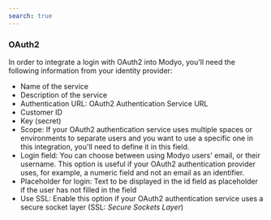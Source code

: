 ```yaml
---
search: true
---
```


### OAuth2

In order to integrate a login with OAuth2 into Modyo, you'll need the following information from your identity provider:

- Name of the service
- Description of the service
- Authentication URL: OAuth2 Authentication Service URL
- Customer ID
- Key (secret)
- Scope: If your OAuth2 authentication service uses multiple spaces or environments to separate users and you want to use a specific one in this integration, you'll need to define it in this field.
- Login field: You can choose between using Modyo users' email, or their username. This option is useful if your OAuth2 authentication provider uses, for example, a numeric field and not an email as an identifier.
- Placeholder for login: Text to be displayed in the id field as placeholder if the user has not filled in the field
- Use SSL: Enable this option if your OAuth2 authentication service uses a secure socket layer (SSL: _Secure Sockets Layer_)
